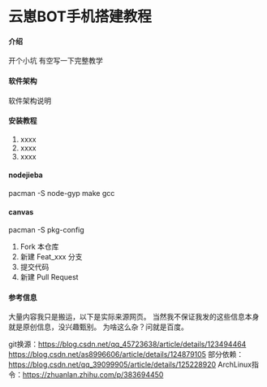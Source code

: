 # 云崽BOT手机搭建教程

#### 介绍
开个小坑 有空写一下完整教学

#### 软件架构
软件架构说明


#### 安装教程

1.  xxxx
2.  xxxx
3.  xxxx

#### nodejieba

pacman -S node-gyp make gcc


#### canvas


pacman -S pkg-config

1.  Fork 本仓库
2.  新建 Feat_xxx 分支
3.  提交代码
4.  新建 Pull Request


#### 参考信息
大量内容我只是搬运，以下是实际来源网页。
当然我不保证我发的这些信息本身就是原创信息，没兴趣甄别。
为啥这么杂？问就是百度。


git换源：https://blog.csdn.net/qq_45723638/article/details/123494464 https://blog.csdn.net/as8996606/article/details/124879105
部分依赖：https://blog.csdn.net/qq_39099905/article/details/125228920
ArchLinux指令：https://zhuanlan.zhihu.com/p/383694450